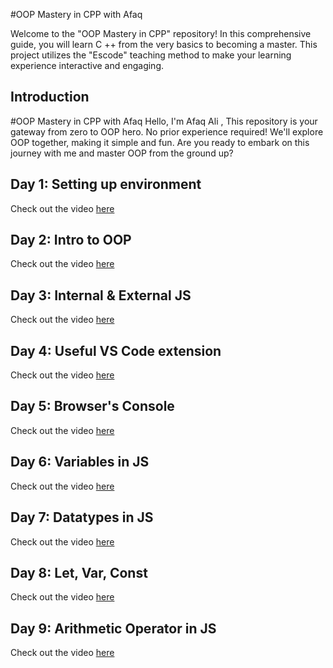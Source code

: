 #OOP Mastery in CPP with Afaq

Welcome to the "OOP Mastery in CPP" repository! In this comprehensive guide, you will learn C ++ from the very basics to becoming a master. This project utilizes the "Escode" teaching method to make your learning experience interactive and engaging.



## Introduction

#OOP Mastery in CPP with Afaq
Hello, I'm Afaq Ali , This repository is your gateway from zero to OOP hero. No prior experience required! We'll explore OOP together, making it simple and fun. Are you ready to embark on this journey with me and master OOP from the ground up?


## Day 1: Setting up environment

Check out the video [here](https://www.instagram.com/p/Cw-7CV7y96N/)


## Day 2: Intro to OOP 

Check out the video [here](https://www.instagram.com/p/Cw_Cj1Qhp4m/)


## Day 3: Internal & External JS 

Check out the video [here](https://www.instagram.com/p/CxAZCoELYxK/)


## Day 4: Useful VS Code extension

Check out the video [here](https://www.instagram.com/p/CxAmqaDyNoq/)


## Day 5: Browser's Console

Check out the video [here](https://www.instagram.com/p/CxBlVcyhtVS/)


## Day 6: Variables in JS

Check out the video [here](https://www.instagram.com/p/CxDAmm7PAkg/)


## Day 7: Datatypes in JS

Check out the video [here](https://www.instagram.com/p/CxD1FSQypp1/)


## Day 8: Let, Var, Const

Check out the video [here](https://www.instagram.com/p/CxFcBImrrSi/)


## Day 9: Arithmetic Operator in JS

Check out the video [here](https://www.instagram.com/p/CxFsJfUPM-R/)
 
